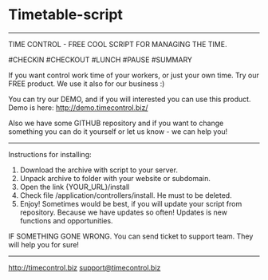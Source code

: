 # Timetable-script

-------------------------

TIME CONTROL - FREE COOL SCRIPT FOR MANAGING THE TIME.

#CHECKIN #CHECKOUT #LUNCH #PAUSE #SUMMARY


If you want control work time of your workers, or just your own time. Try our FREE product. We use it also for our business :) 

You can try our DEMO, and if you will interested you can use this product.
Demo is here: http://demo.timecontrol.biz/

Also we have some GITHUB repository and if you want to change something you can do it yourself or let us know - we can help you!

-------------------------

Instructions for installing:

1. Download the archive with script to your server.
2. Unpack archive to folder with your website or subdomain.
3. Open the link {YOUR_URL}/install
4. Check file /application/controllers/install. He must to be deleted.
5. Enjoy! Sometimes would be best, if you will update your script from repository. Because we have updates so often! Updates is new functions and opportunities.

IF SOMETHING GONE WRONG.
You can send ticket to support team. They will help you for sure!

-------------------------

http://timecontrol.biz
support@timecontrol.biz